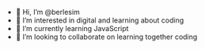 - 👋 Hi, I’m @berlesim
- 👀 I’m interested in digital and learning about coding 
- 🌱 I’m currently learning JavaScript 
- 💞️ I’m looking to collaborate on learning together coding 

<!---
berlesim/berlesim is a ✨ special ✨ repository because its `README.md` (this file) appears on your GitHub profile.
You can click the Preview link to take a look at your changes.
--->
